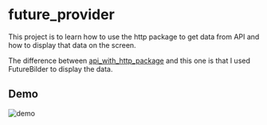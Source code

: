 # future_provider

This project is to learn how to use the http package to get data from API and how to display that data on the screen.

The difference between [api_with_http_package](https://github.com/tadakun8/flutter_study/tree/main/networking/api_with_http_package) and this one is that I used FutureBilder to display the data.

## Demo

![demo](https://user-images.githubusercontent.com/64715484/143580325-9fd038ff-0761-444b-aeda-06f6036981cc.gif)